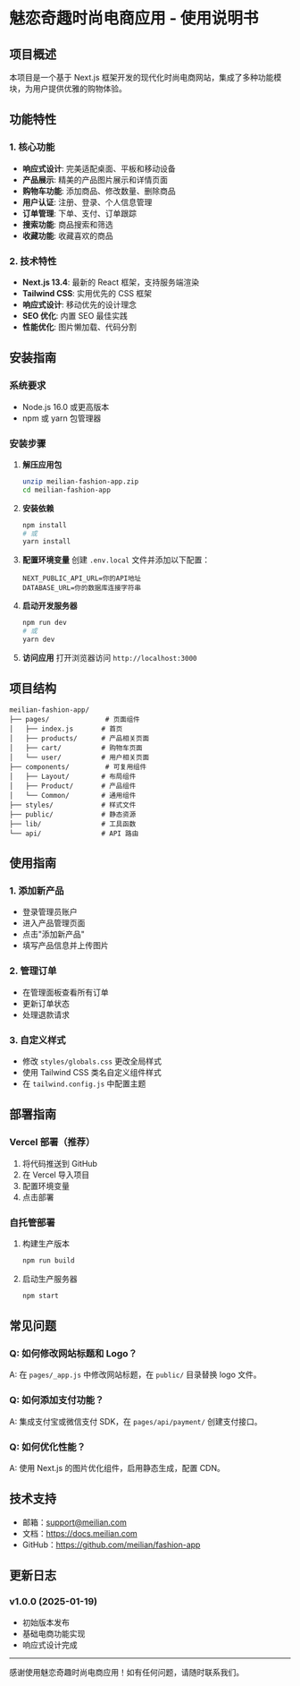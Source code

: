 # 魅恋奇趣时尚电商应用 - 使用说明书

## 项目概述

本项目是一个基于 Next.js 框架开发的现代化时尚电商网站，集成了多种功能模块，为用户提供优雅的购物体验。

## 功能特性

### 1. 核心功能
- **响应式设计**: 完美适配桌面、平板和移动设备
- **产品展示**: 精美的产品图片展示和详情页面
- **购物车功能**: 添加商品、修改数量、删除商品
- **用户认证**: 注册、登录、个人信息管理
- **订单管理**: 下单、支付、订单跟踪
- **搜索功能**: 商品搜索和筛选
- **收藏功能**: 收藏喜欢的商品

### 2. 技术特性
- **Next.js 13.4**: 最新的 React 框架，支持服务端渲染
- **Tailwind CSS**: 实用优先的 CSS 框架
- **响应式设计**: 移动优先的设计理念
- **SEO 优化**: 内置 SEO 最佳实践
- **性能优化**: 图片懒加载、代码分割

## 安装指南

### 系统要求
- Node.js 16.0 或更高版本
- npm 或 yarn 包管理器

### 安装步骤

1. **解压应用包**
   ```bash
   unzip meilian-fashion-app.zip
   cd meilian-fashion-app
   ```

2. **安装依赖**
   ```bash
   npm install
   # 或
   yarn install
   ```

3. **配置环境变量**
   创建 `.env.local` 文件并添加以下配置：
   ```
   NEXT_PUBLIC_API_URL=你的API地址
   DATABASE_URL=你的数据库连接字符串
   ```

4. **启动开发服务器**
   ```bash
   npm run dev
   # 或
   yarn dev
   ```

5. **访问应用**
   打开浏览器访问 `http://localhost:3000`

## 项目结构

```
meilian-fashion-app/
├── pages/              # 页面组件
│   ├── index.js       # 首页
│   ├── products/      # 产品相关页面
│   ├── cart/          # 购物车页面
│   └── user/          # 用户相关页面
├── components/         # 可复用组件
│   ├── Layout/        # 布局组件
│   ├── Product/       # 产品组件
│   └── Common/        # 通用组件
├── styles/            # 样式文件
├── public/            # 静态资源
├── lib/               # 工具函数
└── api/               # API 路由

```

## 使用指南

### 1. 添加新产品
- 登录管理员账户
- 进入产品管理页面
- 点击"添加新产品"
- 填写产品信息并上传图片

### 2. 管理订单
- 在管理面板查看所有订单
- 更新订单状态
- 处理退款请求

### 3. 自定义样式
- 修改 `styles/globals.css` 更改全局样式
- 使用 Tailwind CSS 类名自定义组件样式
- 在 `tailwind.config.js` 中配置主题

## 部署指南

### Vercel 部署（推荐）
1. 将代码推送到 GitHub
2. 在 Vercel 导入项目
3. 配置环境变量
4. 点击部署

### 自托管部署
1. 构建生产版本
   ```bash
   npm run build
   ```
2. 启动生产服务器
   ```bash
   npm start
   ```

## 常见问题

### Q: 如何修改网站标题和 Logo？
A: 在 `pages/_app.js` 中修改网站标题，在 `public/` 目录替换 logo 文件。

### Q: 如何添加支付功能？
A: 集成支付宝或微信支付 SDK，在 `pages/api/payment/` 创建支付接口。

### Q: 如何优化性能？
A: 使用 Next.js 的图片优化组件，启用静态生成，配置 CDN。

## 技术支持

- 邮箱：support@meilian.com
- 文档：https://docs.meilian.com
- GitHub：https://github.com/meilian/fashion-app

## 更新日志

### v1.0.0 (2025-01-19)
- 初始版本发布
- 基础电商功能实现
- 响应式设计完成

---

感谢使用魅恋奇趣时尚电商应用！如有任何问题，请随时联系我们。
